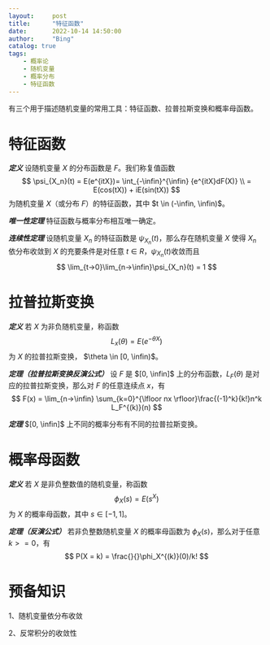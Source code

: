 ```yaml
---
layout:     post
title:      "特征函数"
date:       2022-10-14 14:50:00
author:     "Bing"
catalog: true
tags:
    - 概率论
    - 随机变量
    - 概率分布
    - 特征函数
---
```

有三个用于描述随机变量的常用工具：特征函数、拉普拉斯变换和概率母函数。

# 特征函数
***定义***
设随机变量 $X$ 的分布函数是 $F$。我们称复值函数
$$
    \psi_{X_n}(t) = E(e^{itX})= \int_{-\infin}^{\infin} {e^{itX}dF(X)} \\
    = E(cos(tX)) + iE(sin(tX))
$$
为随机变量 $X$（或分布 $F$）的特征函数，其中 $t \in (-\infin, \infin)$。

***唯一性定理***
特征函数与概率分布相互唯一确定。

***连续性定理***
设随机变量 $X_n$ 的特征函数是 $\psi_{X_n}(t)$，那么存在随机变量 $X$ 使得 $X_n$ 依分布收敛到 $X$ 的充要条件是对任意 $t \in R$，$\psi_{X_n}(t)$收敛而且
$$
    \lim_{t->0}\lim_{n->\infin}\psi_{X_n}(t) = 1
$$

# 拉普拉斯变换
***定义***
若 $X$ 为非负随机变量，称函数
$$
    L_x(\theta) = E(e^{-\theta X})
$$
为 $X$ 的拉普拉斯变换， $\theta \in [0, \infin)$。

***定理（拉普拉斯变换反演公式）***
设 $F$ 是 $[0, \infin]$ 上的分布函数，$L_F(\theta)$ 是对应的拉普拉斯变换，那么对 $F$ 的任意连续点 $x$，有
$$
    F(x) = \lim_{n->\infin} \sum_{k=0}^{\lfloor nx \rfloor}\frac{(-1)^k}{k!}n^k L_F^{(k)}(n)
$$

***定理***
$[0, \infin]$ 上不同的概率分布有不同的拉普拉斯变换。

# 概率母函数
***定义***
若 $X$ 是非负整数值的随机变量，称函数
$$
    \phi_X(s) = E(s^X)
$$
为 $X$ 的概率母函数，其中 $s \in [-1, 1]$。

***定理（反演公式）***
若非负整数随机变量 $X$ 的概率母函数为 $\phi_X(s)$，那么对于任意 $k >= 0$，有
$$
P(X = k) = \frac{}{}\phi_X^{(k)}(0)/k!
$$

# 预备知识
1、随机变量依分布收敛

2、反常积分的收敛性